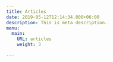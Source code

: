 ```yaml
---
title: Articles
date: 2019-05-12T12:14:34.000+06:00
description: This is meta description.
menu:
  main:
    URL: articles
    weight: 3

---
```

